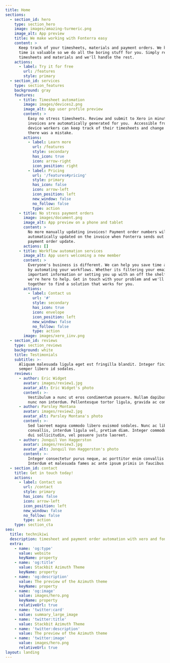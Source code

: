 ```yaml
---
title: Home
sections:
  - section_id: hero
    type: section_hero
    image: images/amazing-turmeric.png
    image_alt: App preview
    title: We make working with Fonterra easy
    content: >
      Keep track of your timesheets, materials and payment orders. We know your
      time is valuable so we do all the boring stuff for you. Simply review your
      timesheets and materials and we'll handle the rest.
    actions:
      - label: Try it for free
        url: /features
        style: primary
  - section_id: services
    type: section_features
    background: gray
    features:
      - title: Timesheet automation
        image: images/devices2.png
        image_alt: App user profile preview
        content: >
          Easy no stress timesheets. Review and submit to Xero in minutes, the
          invoices are automatically generated for you.  Accessible from any
          device workers can keep track of their timesheets and change them if
          there was a mistake. 
        actions:
          - label: Learn more
            url: /features
            style: secondary
            has_icon: true
            icon: arrow-right
            icon_position: right
          - label: Pricing
            url: '/features#pricing'
            style: primary
            has_icon: false
            icon: arrow-left
            icon_position: left
            new_window: false
            no_follow: false
            type: action
      - title: No stress payment orders
        image: images/document.png
        image_alt: App preview on a phone and tablet
        content: >
          No more manually updating invoices! Payment order numbers will be
          automatically updated on the invoice when Fonterra sends out the
          payment order update. 
        actions: []
      - title: Workflow automation services
        image_alt: App users welcoming a new member
        content: >
          Everyone's business is different. We can help you save time and money
          by automating your workflows. Whether its filtering your email for
          important information or setting you up with an off the shelf product
          we're here to help. Get in touch with your problem and we'll work
          together to find a solution that works for you.
        actions:
          - label: Contact us
            url: '#'
            style: secondary
            has_icon: true
            icon: envelope
            icon_position: left
            new_window: false
            no_follow: false
            type: action
        image: images/xero_iinv.png
  - section_id: reviews
    type: section_reviews
    background: white
    title: Testimonials
    subtitle: >-
      Aliquam malesuada ligula eget est fringilla blandit. Integer finibus
      semper libero id sodales.
    reviews:
      - author: Eric Widget
        avatar: images/review1.jpg
        avatar_alt: Eric Widget's photo
        content: >-
          Vestibulum a nunc ut eros condimentum posuere. Nullam dapibus quis
          nunc non interdum. Pellentesque tortor ligula, gravida ac commodo eu.
      - author: Parsley Montana
        avatar: images/review2.jpg
        avatar_alt: Parsley Montana's photo
        content: >-
          Sed laoreet magna commodo libero euismod sodales. Nunc ac libero
          convallis, interdum ligula vel, pretium diam. Integer commodo sem at
          dui sollicitudin, vel posuere justo laoreet.
      - author: Jonquil Von Haggerston
        avatar: images/review3.jpg
        avatar_alt: Jonquil Von Haggerston's photo
        content: >-
          Integer consectetur purus neque, ac porttitor enim convallis vitae.
          Interdum et malesuada fames ac ante ipsum primis in faucibus.
  - section_id: contact
    title: Get in touch today!
    actions:
      - label: Contact us
        url: /contact
        style: primary
        has_icon: false
        icon: arrow-left
        icon_position: left
        new_window: false
        no_follow: false
        type: action
    type: section_cta
seo:
  title: technikiwi
  description: timesheet and payment order automation with xero and fonterra
  extra:
    - name: 'og:type'
      value: website
      keyName: property
    - name: 'og:title'
      value: Stackbit Azimuth Theme
      keyName: property
    - name: 'og:description'
      value: The preview of the Azimuth theme
      keyName: property
    - name: 'og:image'
      value: images/hero.png
      keyName: property
      relativeUrl: true
    - name: 'twitter:card'
      value: summary_large_image
    - name: 'twitter:title'
      value: Stackbit Azimuth Theme
    - name: 'twitter:description'
      value: The preview of the Azimuth theme
    - name: 'twitter:image'
      value: images/hero.png
      relativeUrl: true
layout: landing
---
```


